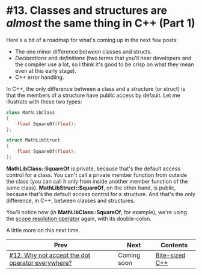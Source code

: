 # #13. Classes and structures are *almost* the same thing in C++ (Part 1)

Here's a bit of a roadmap for what's coming up in the next few posts:

* The one minor difference between classes and structs.
* *Declarations* and *definitions* (two terms that you'll hear developers and the compiler use a lot, so I think it's good to be crisp on what they mean even at this early stage).
* C++ error handling.

In C++, the only difference between a class and a structure (or struct) is that the members of a structure have public access by default. Let me illustrate with these two types:

```cpp
class MathLibClass
{
    float SquareOf(float);
};

struct MathLibStruct
{
    float SquareOf(float);
};
```

**MathLibClass::SquareOf** is private, because that's the default access control for a class. You can't call a private member function from outside the class (you can call it only from inside another member function of the same class). **MathLibStruct::SquareOf**, on the other hand, is public, because that's the default access control for a structure. And that's the only difference, in C++, between classes and structures.

You'll notice how (in **MathLibClass::SquareOf**, for example), we're using the [scope resolution operator](https://docs.microsoft.com/cpp/cpp/scope-resolution-operator) again, with its double-colon.

A little more on this next time.

|Prev|Next|Contents|
|-|-|-|
|[#12. Why not accept the dot operator everywhere?](012.md)|Coming soon|[Bite-sized C++](../README.md)|
